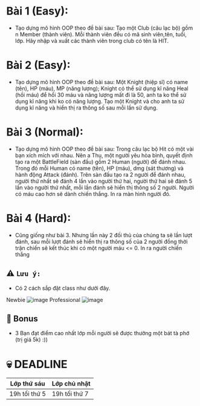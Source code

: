 # Bài 1 (Easy):
- Tạo dựng mô hình OOP theo đề bài sau: Tạo một Club (câu lạc bộ) gồm n Member (thành viên). Mỗi thành viên đều có mã sinh viên,tên, tuổi, lớp. Hãy nhập và xuất các thành viên trong club có tên là HIT.
# Bài 2 (Easy):
- Tạo dựng mô hình OOP theo đề bài sau: Một Knight (hiệp sĩ) có name (tên), HP (máu), MP (năng lượng); Knight có thể sử dụng kĩ năng Heal (hồi máu) để hổi 30 máu và năng lượng mất đi là 50, anh ta ko thể sử dụng kĩ năng khi ko có năng lượng. Tạo một Knight và cho anh ta sử dụng kĩ năng và hiển thị ra thông số sau mỗi lần sử dụng.
# Bài 3 (Normal):
- Tạo dựng mô hình OOP theo đề bài sau: Trong câu lạc bộ Hit có một vài bạn xích mích với nhau. Nên a Thụ, một người yêu hòa bình, quyết định tạo ra một BattleField (sàn đấu) gồm 2 Human (người) để đánh nhau. Trong đó mỗi Human có name (tên), HP (máu), dmg (sát thương) và hành động Attack (đánh). Trên sàn đấu tạo ra 2 người để đánh nhau, người thứ nhất sẽ đánh 4 lần vào người thứ hai, người thứ hai sẽ đánh 5 lần vào người thứ nhất, mỗi lần đánh sẽ hiển thị thông số 2 người. Người có máu cao hơn sẽ dành chiến thắng. In ra màn hình người đó.
# Bài 4 (Hard):
- Cũng giống như bài 3. Nhưng lần này 2 đối thủ của chúng ta sẽ lần lượt đánh, sau mỗi lượt đánh sẽ hiển thị ra thông số của 2 người đồng thời trận chiến sẽ kết thúc khi có một người máu <= 0. In ra người chiến thắng
## :warning: `Lưu ý:`
- Có 2 cách sắp đặt class như dưới đây.

Newbie
![image](https://user-images.githubusercontent.com/52252046/67147697-34cd7200-f2c1-11e9-94ee-12dcd0d0bb17.png)
Professional
![image](https://user-images.githubusercontent.com/52252046/67147726-8ece3780-f2c1-11e9-86a2-12754b2900ee.png)

## :gift: Bonus
- 3 Bạn đạt điểm cao nhất lớp mỗi người sẽ được thưởng một bát tà phớ (trị giá 5k) :))
# :skull: DEADLINE
Lớp thứ sáu  | Lớp chủ nhật
------------- | -------------
19h tối thứ 5  | 19h tối thứ 7
